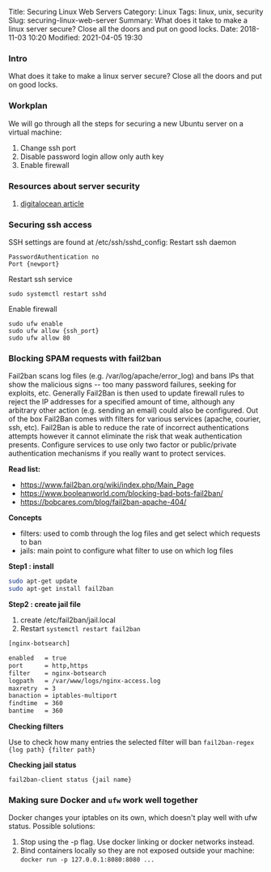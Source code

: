 Title: Securing Linux Web Servers
Category: Linux
Tags: linux, unix, security
Slug: securing-linux-web-server
Summary: What does it take to make a linux server secure? Close all the doors and put on good locks.
Date: 2018-11-03 10:20
Modified: 2021-04-05 19:30

### Intro
What does it take to make a linux server secure? Close all the doors and put on good locks.

### Workplan
We will go through all the steps for securing a new Ubuntu server on a virtual machine:

1. Change ssh port
2. Disable password login allow only auth key
3. Enable firewall

### Resources about server security

1. [digitalocean article](https://www.digitalocean.com/community/tutorials/ufw-essentials-common-firewall-rules-and-commands)

### Securing ssh access

SSH settings are found at /etc/ssh/sshd_config:
Restart ssh daemon

```shell
PasswordAuthentication no
Port {newport}
```

Restart ssh service

```shell
sudo systemctl restart sshd
```

Enable firewall
```shell
sudo ufw enable
sudo ufw allow {ssh_port}
sudo ufw allow 80
```

### Blocking SPAM requests with fail2ban

Fail2ban scans log files (e.g. /var/log/apache/error_log) and bans IPs that show the malicious signs -- too many password failures, seeking for exploits, etc. Generally Fail2Ban is then used to update firewall rules to reject the IP addresses for a specified amount of time, although any arbitrary other action (e.g. sending an email) could also be configured. Out of the box Fail2Ban comes with filters for various services (apache, courier, ssh, etc).
Fail2Ban is able to reduce the rate of incorrect authentications attempts however it cannot eliminate the risk that weak authentication presents. Configure services to use only two factor or public/private authentication mechanisms if you really want to protect services.

**Read list:**

- https://www.fail2ban.org/wiki/index.php/Main_Page
- https://www.booleanworld.com/blocking-bad-bots-fail2ban/
- https://bobcares.com/blog/fail2ban-apache-404/

**Concepts**

- filters: used to comb through the log files and get select which requests to ban
- jails: main point to configure what filter to use on which log files

**Step1 : install**
```bash
sudo apt-get update
sudo apt-get install fail2ban
```

**Step2 : create jail file**

1. create /etc/fail2ban/jail.local
2. Restart `systemctl restart fail2ban`

```bash
[nginx-botsearch]

enabled   = true
port      = http,https
filter    = nginx-botsearch
logpath   = /var/www/logs/nginx-access.log
maxretry  = 3
banaction = iptables-multiport
findtime  = 360
bantime   = 360
```

**Checking filters**

Use to check how many entries the selected filter will ban
`fail2ban-regex {log path} {filter path}`

**Checking jail status**

`fail2ban-client status {jail name}`


### Making sure Docker and `ufw` work well together

Docker changes your iptables on its own, which doesn't play well with ufw status. 
Possible solutions:

1. Stop using the -p flag. Use docker linking or docker networks instead.
2. Bind containers locally so they are not exposed outside your machine: 
`docker run -p 127.0.0.1:8080:8080 ...`